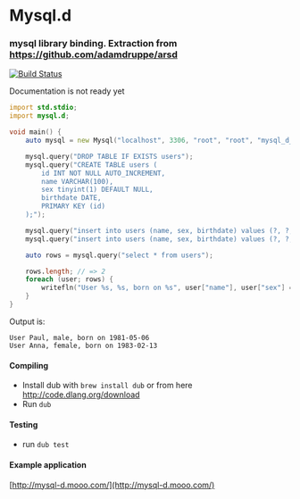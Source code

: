 # Mysql.d

### mysql library binding. Extraction from https://github.com/adamdruppe/arsd

[![Build Status](https://drone.io/github.com/Paxa/mysql.d/status.png)](https://drone.io/github.com/Paxa/mysql.d/latest)

Documentation is not ready yet

```D
import std.stdio;
import mysql.d;

void main() {
    auto mysql = new Mysql("localhost", 3306, "root", "root", "mysql_d_testing");

    mysql.query("DROP TABLE IF EXISTS users");
    mysql.query("CREATE TABLE users (
        id INT NOT NULL AUTO_INCREMENT,
        name VARCHAR(100),
        sex tinyint(1) DEFAULT NULL,
        birthdate DATE,
        PRIMARY KEY (id)
    );");

    mysql.query("insert into users (name, sex, birthdate) values (?, ?, ?);", "Paul", 1, "1981-05-06");
    mysql.query("insert into users (name, sex, birthdate) values (?, ?, ?);", "Anna", 0, "1983-02-13");

    auto rows = mysql.query("select * from users");

    rows.length; // => 2
    foreach (user; rows) {
        writefln("User %s, %s, born on %s", user["name"], user["sex"] == "1" ? "male" : "female", user["birthdate"]);
    }
}
```

Output is:
```
User Paul, male, born on 1981-05-06
User Anna, female, born on 1983-02-13
```

#### Compiling

* Install dub with `brew install dub` or from here http://code.dlang.org/download
* Run `dub`

#### Testing

* run `dub test`

#### Example application

[http://mysql-d.mooo.com/](http://mysql-d.mooo.com/)